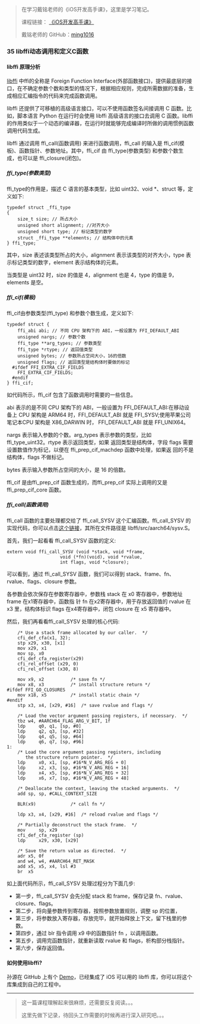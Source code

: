 > 在学习戴铭老师的《iOS开发高手课》，这里是学习笔记。
> 
> 课程链接： [《iOS开发高手课》](https://time.geekbang.org/column/intro/161?code=PbktFs%2Fw7EHB9TJpCcw1bc9KoCR%2FYLnpUmqrB0uOruk%3D)
> 
> 戴铭老师的 GitHub：[ming1016](https://github.com/ming1016)

### 35 libffi动态调用和定义C函数

#### libffi 原理分析

[libffi](https://sourceware.org/libffi/) 中ffi的全称是 Foreign Function Interface(外部函数接口)，提供最底层的接口，在不确定参数个数和类型的情况下，根据相应规则，完成所需数据的准备，生成相应汇编指令的代码来完成函数调用。

libffi 还提供了可移植的高级语言接口，可以不使用函数签名间接调用 C 函数。比如，脚本语言 Python 在运行时会使用 libffi 高级语言的接口去调用 C 函数。libffi的作用类似于一个动态的编译器，在运行时就能够完成编译时所做的调用惯例函数调用代码生成。

libffi 通过调用 ffi_call(函数调用) 来进行函数调用，ffi_call 的输入是 ffi_cif(模板)、函数指针、参数地址。其中，ffi_cif 由 ffi_type(参数类型) 和参数个数生成，也可以是 ffi_closure(闭包)。

##### ffi_type(参数类型)

ffi_type的作用是，描述 C 语言的基本类型，比如 uint32、void *、struct 等，定义如下:

```
typedef struct _ffi_type
{
	size_t size; // 所占大小
	unsigned short alignment; //对⻬大小
	unsigned short type; // 标记类型的数字
	struct _ffi_type **elements; // 结构体中的元素
} ffi_type;
```

其中，size 表述该类型所占的大小，alignment 表示该类型的对齐大小，type 表示标记类型的数字，element 表示结构体的元素。

当类型是 uint32 时，size 的值是 4，alignment 也是 4，type 的值是 9，elements 是空。

##### ffi_cif(模板)

ffi_cif由参数类型(ffi_type) 和参数个数生成，定义如下:

```
typedef struct {
	ffi_abi abi; // 不同 CPU 架构下的 ABI，一般设置为 FFI_DEFAULT_ABI 
	unsigned nargs; // 参数个数
	ffi_type **arg_types; // 参数类型
	ffi_type *rtype; // 返回值类型
	unsigned bytes; // 参数所占空间大小，16的倍数
	unsigned flags; // 返回类型是结构体时要做的标记
  #ifdef FFI_EXTRA_CIF_FIELDS
    FFI_EXTRA_CIF_FIELDS;
  #endif
} ffi_cif;
```

如代码所示，ffi_cif 包含了函数调用时需要的一些信息。

abi 表示的是不同 CPU 架构下的 ABI，一般设置为 FFI_DEFAULT_ABI:在移动设备上 CPU 架构是 ARM64 时，FFI_DEFAULT_ABI 就是 FFI_SYSV;使用苹果公司笔记本CPU 架构是 X86_DARWIN 时， FFI_DEFAULT_ABI 就是 FFI_UNIX64。

nargs 表示输入参数的个数。arg_types 表示参数的类型，比如 ffi_type_uint32。rtype 表示返回类型，如果 返回类型是结构体，字段 flags 需要设置数值作为标记，以便在 ffi_prep_cif_machdep 函数中处理，如果返 回的不是结构体，flags 不做标记。

bytes 表示输入参数所占空间的大小，是 16 的倍数。

ffi_cif 是由ffi_prep_cif 函数生成的，而ffi_prep_cif 实际上调用的又是 ffi_prep_cif_core 函数。

##### ffi_call(函数调用)

ffi_call 函数的主要处理都交给了 ffi_call_SYSV 这个汇编函数。ffi_call_SYSV 的实现代码，你可以点击[这个链接](https://github.com/libffi/libffi/blob/master/src/aarch64/sysv.S)，其所在文件路径是 libffi/src/aarch64/sysv.S。

首先，我们一起看看 ffi_call_SYSV 函数的定义:

```
extern void ffi_call_SYSV (void *stack, void *frame,
                    void (*fn)(void), void *rvalue,
                    int flags, void *closure);
```

可以看到，通过 ffi_call_SYSV 函数，我们可以得到 stack、frame、fn、rvalue、flags、closure 参数。

各参数会依次保存在参数寄存器中，参数栈 stack 在 x0 寄存器中，参数地址 frame 在x1寄存器中，函数指 针 fn 在x2寄存器中，用于存放返回值的 rvalue 在 x3 里，结构体标识 flags 在x4寄存器中，闭包 closure 在 x5 寄存器中。

然后，我们再看看ffi_call_SYSV 处理的核心代码:

```
	/* Use a stack frame allocated by our caller.  */
	cfi_def_cfa(x1, 32);
	stp	x29, x30, [x1]
	mov	x29, x1
	mov	sp, x0
	cfi_def_cfa_register(x29)
	cfi_rel_offset (x29, 0)
	cfi_rel_offset (x30, 8)

	mov	x9, x2			/* save fn */
	mov	x8, x3			/* install structure return */
#ifdef FFI_GO_CLOSURES
	mov	x18, x5			/* install static chain */
#endif
	stp	x3, x4, [x29, #16]	/* save rvalue and flags */

	/* Load the vector argument passing registers, if necessary.  */
	tbz	w4, #AARCH64_FLAG_ARG_V_BIT, 1f
	ldp     q0, q1, [sp, #0]
	ldp     q2, q3, [sp, #32]
	ldp     q4, q5, [sp, #64]
	ldp     q6, q7, [sp, #96]
1:
	/* Load the core argument passing registers, including
	   the structure return pointer.  */
	ldp     x0, x1, [sp, #16*N_V_ARG_REG + 0]
	ldp     x2, x3, [sp, #16*N_V_ARG_REG + 16]
	ldp     x4, x5, [sp, #16*N_V_ARG_REG + 32]
	ldp     x6, x7, [sp, #16*N_V_ARG_REG + 48]

	/* Deallocate the context, leaving the stacked arguments.  */
	add	sp, sp, #CALL_CONTEXT_SIZE

	BLR(x9)				/* call fn */

	ldp	x3, x4, [x29, #16]	/* reload rvalue and flags */

	/* Partially deconstruct the stack frame.  */
	mov     sp, x29
	cfi_def_cfa_register (sp)
	ldp     x29, x30, [x29]

	/* Save the return value as directed.  */
	adr	x5, 0f
	and	w4, w4, #AARCH64_RET_MASK
	add	x5, x5, x4, lsl #3
	br	x5
```

如上面代码所示，ffi_call_SYSV 处理过程分为下面几步:

- 第一步，ffi_call_SYSV 会先分配 stack 和 frame，保存记录 fn、rvalue、closure、flags。
- 第二步，将向量参数传到寄存器，按照参数放置规则，调整 sp 的位置，
- 第三步，将参数放入寄存器，存放完毕，就开始释放上下文，留下栈里的参数。
- 第四步，通过 blr 指令调用 x9 中的函数指针 fn ，以调用函数。
- 第五步，调用完函数指针，就重新读取 rvalue 和 flags，析构部分栈指针。
- 第六步，保存返回值。

#### 如何使用libffi?

孙源在 GitHub 上有个 [Demo](https://github.com/sunnyxx/libffi-iOS)，已经集成了 iOS 可以用的 libffi 库，你可以将这个库集成到自己的工程中。


--- 


> 这一篇课程理解起来很麻烦，还需要反复阅读。。。
> 
> 这里先做下记录，待回头工作需要的时候再进行深入研究吧。。。
